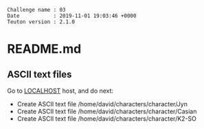 ```
Challenge name : 03
Date           : 2019-11-01 19:03:46 +0000
Teuton version : 2.1.0
```
# README.md

## ASCII text files


Go to [LOCALHOST](#required-hosts) host, and do next:
* Create ASCII text file /home/david/characters/character/Jyn
* Create ASCII text file /home/david/characters/character/Casian
* Create ASCII text file /home/david/characters/character/K2-SO
